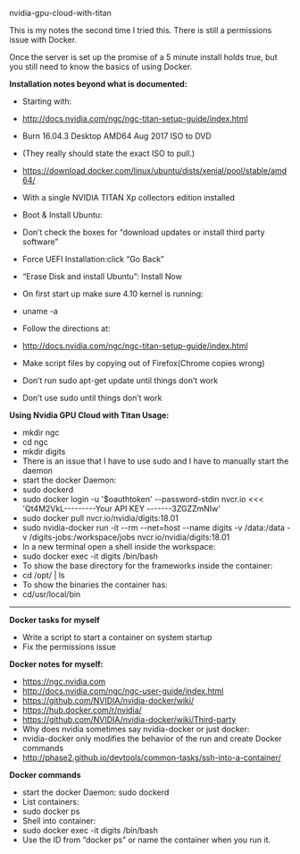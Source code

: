nvidia-gpu-cloud-with-titan

This is my notes the second time I tried this. There is still a permissions issue with Docker.

Once the server is set up the promise of a 5 minute install holds true, but you still need to know the basics of using Docker. 

**Installation notes beyond what is documented:**
* Starting with:
* http://docs.nvidia.com/ngc/ngc-titan-setup-guide/index.html
* Burn 16.04.3 Desktop AMD64 Aug 2017 ISO to DVD
* (They really should state the exact ISO to pull.) 
* https://download.docker.com/linux/ubuntu/dists/xenial/pool/stable/amd64/
* With a single NVIDIA TITAN Xp collectors edition installed
* Boot & Install Ubuntu:
* Don’t check the boxes for “download updates or install third party software”
* Force UEFI Installation:click “Go Back” 
* “Erase Disk and install Ubuntu”: Install Now
* On first start up make sure 4.10 kernel is running:
* uname -a

* Follow the directions at:
* http://docs.nvidia.com/ngc/ngc-titan-setup-guide/index.html
* Make script files by copying out of Firefox(Chrome copies wrong)
* Don’t run sudo apt-get update until things don’t work
* Don’t use sudo until things don’t work

**Using Nvidia GPU Cloud with Titan Usage:**
* mkdir ngc
* cd ngc
* mkdir digits
* There is an issue that I have to use sudo and I have to manually start the daemon
* start the docker Daemon: 
* sudo dockerd
* sudo docker login -u '$oauthtoken' --password-stdin nvcr.io <<< 'Qt4M2VkL---------Your API KEY -------3ZGZZmNIw'
* sudo docker pull nvcr.io/nvidia/digits:18.01
* sudo nvidia-docker run -it --rm --net=host --name digits -v /data:/data -v /digits-jobs:/workspace/jobs nvcr.io/nvidia/digits:18.01
* In a new terminal open a shell inside the workspace:
* sudo docker exec -it digits /bin/bash
* To show the base directory for the frameworks inside the container:
* cd /opt/ | ls
* To show the binaries the container has:
* cd/usr/local/bin

***********************************************************************************
**Docker tasks for myself**
* Write a script to start a container on system startup
* Fix the permissions issue 

**Docker notes for myself:**
* https://ngc.nvidia.com
* http://docs.nvidia.com/ngc/ngc-user-guide/index.html
* https://github.com/NVIDIA/nvidia-docker/wiki/
* https://hub.docker.com/r/nvidia/
* https://github.com/NVIDIA/nvidia-docker/wiki/Third-party
* Why does nvidia sometimes say nvidia-docker or just docker:
* nvidia-docker only modifies the behavior of the run and create Docker commands
* http://phase2.github.io/devtools/common-tasks/ssh-into-a-container/

**Docker commands**
* start the docker Daemon: sudo dockerd
* List containers:
* sudo docker ps
* Shell into container:
* sudo docker exec -it digits /bin/bash
* Use the ID from “docker ps” or name the container when you run it.
